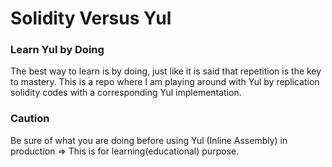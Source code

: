 # Solidity Versus Yul
### Learn Yul by Doing
The best way to learn is by doing, just like it is said that repetition is the key to mastery. This is a repo where I am playing around with Yul by replication solidity codes with a corresponding Yul implementation.

### Caution
Be sure of what you are doing before using Yul (Inline Assembly) in production => This is for learning(educational) purpose.
